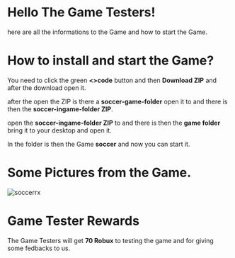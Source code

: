 # Hello The Game Testers! 
here are all the informations to the Game and how to start the Game.

# How to install and start the Game?
You need to click the green **<>code** button and then **Download ZIP** and after the download open it. 

after the open the ZIP is there a **soccer-game-folder** open it to and there is then the **soccer-ingame-folder ZIP**.

open the **soccer-ingame-folder ZIP** to and there is then the **game folder** bring it to your desktop and open it.

In the folder is then the Game **soccer** and now you can start it.

# Some Pictures from the Game.
![soccerrx](https://github.com/Coderproxd193/soccer-game-folder/assets/166309256/71ad2d82-2ce3-4249-a115-00862bf744bd)

# Game Tester Rewards
The Game Testers will get **70 Robux** to testing the game and for giving some fedbacks to us.

